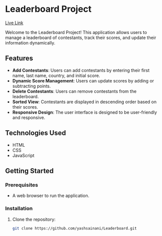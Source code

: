 # Leaderboard Project

[Live Link](https://yashsainani.github.io/Leaderboard/)

Welcome to the Leaderboard Project! This application allows users to manage a leaderboard of contestants, track their scores, and update their information dynamically. 

## Features

- **Add Contestants**: Users can add contestants by entering their first name, last name, country, and initial score.
- **Dynamic Score Management**: Users can update scores by adding or subtracting points.
- **Delete Contestants**: Users can remove contestants from the leaderboard.
- **Sorted View**: Contestants are displayed in descending order based on their scores.
- **Responsive Design**: The user interface is designed to be user-friendly and responsive.

## Technologies Used

- HTML
- CSS
- JavaScript

## Getting Started

### Prerequisites

- A web browser to run the application.

### Installation

1. Clone the repository:
   ```bash
   git clone https://github.com/yashsainani/Leaderboard.git